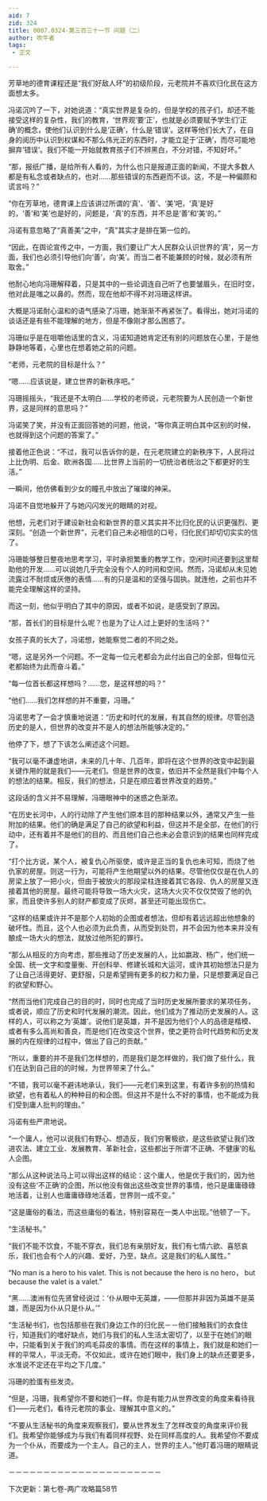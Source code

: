 ```yaml
---
aid: 7
zid: 324
title: 0007.0324-第三百三十一节 问题（二）
author: 吹牛者
tags: 
 - 正文

---
```




芳草地的德育课程还是“我们好敌人坏”的初级阶段，元老院并不喜欢归化民在这方面想太多。

冯诺沉吟了一下，对她说道：“真实世界是复杂的，但是学校的孩子们，却还不能接受这样的复杂性，我们的教育，‘世界观’要‘正’，也就是必须要赋予学生们‘正确’的概念，使他们认识到什么是‘正确’，什么是‘错误’。这样等他们长大了，在自身的阅历中认识到权谋和不那么伟光正的东西时，才能立足于‘正确’，而尽可能地摒弃‘错误’。我们不能一开始就教育孩子们不辨黑白，不分对错，不知好坏。”

“那，报纸广播，是给所有人看的，为什么也只是报道正面的新闻，不提大多数人都是有私念或者缺点的，也对……那些错误的东西避而不谈。这，不是一种偏颇和谎言吗？”

“你在芳草地，德育课上应该讲过所谓的‘真’、‘善’、‘美’吧，‘真’是好的，‘善’和‘美’也是好的，问题是，‘真’的东西，并不总是‘善’和‘美’的。”

冯诺有意忽略了“真善美”之中，“真”其实才是排在第一位的。

“因此，在舆论宣传之中，一方面，我们要让广大人民群众认识世界的‘真’，另一方面，我们也必须引导他们向‘善’，向‘美’。而当二者不能兼顾的时候，就必须有所取舍。”

他耐心地向冯珊解释着，只是其中的一些论调连自己听了也要皱眉头，在旧时空，他对此是嗤之以鼻的。然而，现在他却不得不对冯珊这样讲。

大概是冯诺耐心温和的语气感染了冯珊，她渐渐不再紧张了。看得出，她对冯诺的谈话还是有些不能理解的地方，但是不像刚才那么困惑了。

冯珊似乎是在咀嚼他话里的含义，冯诺知道她肯定还有别的问题放在心里，于是他静静地等着，心里也在想着她之前的问题。

“老师，元老院的目标是什么？”

“嗯……应该说是，建立世界的新秩序吧。”

冯珊摇摇头，“我还是不太明白……学校的老师说，元老院要为人民创造一个新世界，这是同样的意思吗？”

冯诺笑了笑，并没有正面回答她的问题，他说，“等你真正明白其中区别的时候，也就得到这个问题的答案了。”

接着他正色说：“不过，我可以告诉你的是，在元老院建立的新秩序下，人民将过上比伪明、后金、欧洲各国……比世界上当前的一切统治者统治之下都更好的生活。”

一瞬间，他仿佛看到少女的瞳孔中放出了璀璨的神采。

冯诺不自觉地躲开了与她闪闪发光的眼睛的对视。

他想，元老们对于建设新社会和新世界的意义其实并不比归化民的认识更强烈、更深刻。“创造一个新世界”，元老们自己未必相信的口号，归化民们却切切实实的信了。

冯珊能够整日整夜地思考学习，平时承担繁重的教学工作，空闲时间还要到这里帮助他的开发……可以说她几乎完全没有个人的时间和空间。然而，冯诺却从未见她流露过不耐烦或厌倦的表情……有的只是温和的坚强与固执。就连他，之前也并不能完全理解这样的坚持。

而这一刻，他似乎明白了其中的原因，或者不如说，是感受到了原因。

“那，首长们的目标是什么呢？也是为了让人过上更好的生活吗？”

女孩子真的长大了，冯诺想，她能察觉二者的不同之处。

“嗯，这是另外一个问题。不一定每一位元老都会为此付出自己的全部，但每位元老都始终为此而奋斗着。”

“每一位首长都这样想吗？……您，是这样想的吗？”

“他们……我们怎样想的并不重要，冯珊。”

冯诺思考了一会才慎重地说道：“历史和时代的发展，有其自然的规律。尽管创造历史的是人，但世界的改变并不是人的想法所能够决定的。”

他停了下，想了下该怎么阐述这个问题。

“我可以毫不谦虚地讲，未来的几十年、几百年，即将在这个世界的改变中起到最关键作用的就是我们——元老们。但是世界的改变，依旧并不全然是我们中每个人的想法的结果。相反，我们的想法，只是在顺应着世界改变的趋势。”

这段话的含义并不易理解，冯珊眼神中的迷惑之色渐浓。

“在历史长河中，人的行动除了产生他们原本目的那种结果以外，通常又产生一些附加的结果。他们的确是满足了自己的欲望和利益，但这并不是全部，在他们的行动中，还有着并不是他们的目的、而且他们自己也未必会意识到的结果也同样完成了。

“打个比方说，某个人，被复仇心所驱使，或许是正当的复仇也未可知，而烧了他仇家的房屋。则这一行为，可能将产生他期望以外的结果。尽管他仅仅是在仇人的房梁上放了一把小火，但由于被放火的那段梁柱连接着其它各段、仇人的房屋又连接着其他的房屋。最终可能将导致一场大火灾，这场大火灾不仅仅焚毁了他的仇家，而且使许多别人的财产都变成了灰烬，甚至还可能出现伤亡。

“这样的结果或许并不是那个人初始的企图或者想法，但却有着远远超出他想象的破坏性。而且，这个人也必须为此负责，从而受到处罚，并不会因为他本来并没有酿成一场大火的想法，就放过他所犯的罪行。

“那么从相反的方向考虑，那些推动了历史发展的人，比如嬴政、杨广，他们统一全国、统一文字和度量衡、开创科举、修建长城和大运河，或许其初始想法只是为了让自己活得更好、更舒服，只是希望拥有更多的权力和力量，只是想要满足自己的欲望和野心。

“然而当他们完成自己的目的时，同时也完成了当时历史发展所要求的某项任务，或者说，顺应了历史和时代发展的潮流。因此，他们成为了推动历史发展的人。这样的人，可以称之为‘英雄’。说他们是英雄，并不是因为他们个人的品德是楷模、或者有多么高尚和善良，而是他们在改变这个世界，使之更符合时代趋势和历史发展的内在规律的过程中，做出了自己的贡献。”

“所以，重要的并不是我们怎样想的，而是我们是怎样做的，我们做了些什么，我们在达到自己目的的时候，为世界带来了什么。”

“不错，我可以毫不避讳地承认，我们——元老们来到这里，有着许多别的热情和欲望，也有着私人的种种目的和企图。但这并不是什么不好的事情，也不能成为我们受到庸人批判的理由。”

冯诺有些严肃地说。

“一个庸人，他可以说我们有野心、想造反，我们穷奢极欲，是这些欲望让我们改进农法、建立工业、发展教育、革新社会，这些都出于所谓‘不正确、不健康’的私人企图。

“那么从这种说法马上可以得出这样的结论：这个庸人，他是优于我们的，因为他没有这些‘不正确’的企图，所以他没有做出这些改变世界的事情，他只是庸庸碌碌地活着，让别人也庸庸碌碌地活着，世界则一成不变。”

“这是庸俗的看法，而这些庸俗的看法，特别容易在一类人中出现。”他顿了一下。

“生活秘书。”

“我们不能不饮食，不能不穿衣，我们总有亲朋好友，我们有七情六欲、喜怒哀乐，我们也会有个人的兴趣、爱好，乃至，缺点。这是我们的私人属性。”

“No man is a hero to his valet. This is not because the hero is no hero， but because the valet is a valet.”

“黑……澳洲有位先贤曾经说过：‘仆从眼中无英雄，——但那并非因为英雄不是英雄，而是因为仆从只是仆从。’”

“生活秘书们，也包括那些在我们身边工作的归化民－－他们接触我们的衣食住行，知道我们的嗜好缺点，她们与我们的私人生活太密切了，以至于在她们的眼中，只能看到关于我们的鸡毛蒜皮的事情。而在这样的事情上，我们就是和她们一样的平常人，平淡无奇。不仅如此，或许在她们眼中，我们身上的缺点还要更多，水准说不定还在平均之下几度。”

冯珊的脸蛋有些发烫。

“但是，冯珊，我希望你不要和她们一样。你是有能力从世界改变的角度来看待我们——元老们，看待元老院的事业、理解其中意义的。”

“不要从生活秘书的角度来观察我们，要从世界发生了怎样改变的角度来评价我们。我希望你能够成为与我们有着同样视野、处在同样高度的人。我希望你不要成为一个仆从，而要成为一个主人。自己的主人，世界的主人。”他盯着冯珊的眼睛说道。

－－－－－－－－－－－－－－－－－－－－－－

下次更新：第七卷-两广攻略篇58节



